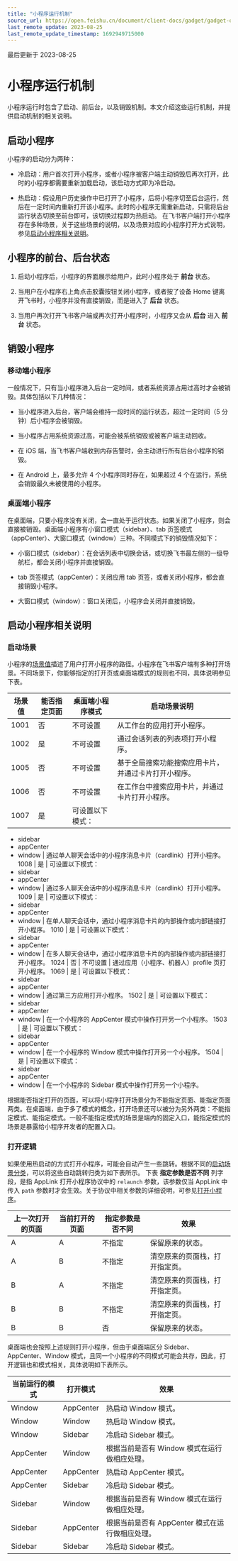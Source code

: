 ```yaml
---
title: "小程序运行机制"
source_url: https://open.feishu.cn/document/client-docs/gadget/gadget-operation/operating-mechanism
last_remote_update: 2023-08-25
last_remote_update_timestamp: 1692949715000
---
```

最后更新于 2023-08-25

# 小程序运行机制

小程序运行时包含了启动、前后台，以及销毁机制。本文介绍这些运行机制，并提供启动机制的相关说明。

## 启动小程序

小程序的启动分为两种：

- 冷启动：用户首次打开小程序，或者小程序被客户端主动销毁后再次打开，此时的小程序都需要重新加载启动，该启动方式即为冷启动。

- 热启动：假设用户历史操作中已打开了小程序，后将小程序切至后台运行，然后在一定时间内重新打开该小程序。此时的小程序无需重新启动，只需将后台运行状态切换至前台即可，该切换过程即为热启动。
在飞书客户端打开小程序存在多种场景，关于这些场景的说明，以及场景对应的小程序打开方式说明，参见[启动小程序相关说明](https://open.feishu.cn/document/uYjL24iN/uMjNzUjLzYzM14yM2MTN#e716871e)。

## 小程序的前台、后台状态

1. 启动小程序后，小程序的界面展示给用户，此时小程序处于 **前台** 状态。

2. 当用户在小程序右上角点击胶囊按钮关闭小程序，或者按了设备 Home 键离开飞书时，小程序并没有直接销毁，而是进入了 **后台** 状态。

3. 当用户再次打开飞书客户端或再次打开小程序时，小程序又会从 **后台** 进入 **前台** 状态。

## 销毁小程序

### 移动端小程序

一般情况下，只有当小程序进入后台一定时间，或者系统资源占用过高时才会被销毁。具体包括以下几种情况：

- 当小程序进入后台，客户端会维持一段时间的运行状态，超过一定时间（5 分钟）后小程序会被销毁。

- 当小程序占用系统资源过高，可能会被系统销毁或被客户端主动回收。

- 在 iOS 端，当飞书客户端收到内存告警时，会主动进行所有后台小程序的销毁。

- 在 Android 上，最多允许 4 个小程序同时存在，如果超过 4 个在运行，系统会销毁最久未被使用的小程序。

### 桌面端小程序

在桌面端，只要小程序没有关闭，会一直处于运行状态。如果关闭了小程序，则会直接被销毁。桌面端小程序有小窗口模式（sidebar）、tab 页签模式（appCenter）、大窗口模式（window）三种。不同模式下的销毁情况如下：

- 小窗口模式（sidebar）：在会话列表中切换会话，或切换飞书最左侧的一级导航栏，都会关闭小程序并直接销毁。

- tab 页签模式（appCenter）：关闭应用 tab 页签，或者关闭小程序，都会直接销毁小程序。

- 大窗口模式（window）：窗口关闭后，小程序会关闭并直接销毁。

## 启动小程序相关说明

### 启动场景

小程序的[场景值](https://open.feishu.cn/document/uYjL24iN/uQzMzUjL0MzM14CNzMTN)描述了用户打开小程序的路径。小程序在飞书客户端有多种打开场景。不同场景下，你能够指定的打开页或桌面端模式的规则也不同，具体说明参见下表。

场景值 | 能否指定页面 | 桌面端小程序模式 | 启动场景说明
--- | --- | --- | ---
1001 | 否 | 不可设置 | 从工作台的应用打开小程序。
1002 | 是 | 不可设置 | 通过会话列表的列表项打开小程序。
1005 | 否 | 不可设置 | 基于全局搜索功能搜索应用卡片，并通过卡片打开小程序。
1006 | 否 | 不可设置 | 在工作台中搜索应用卡片，并通过卡片打开小程序。
1007 | 是 | 可设置以下模式：  
- sidebar  
- appCenter  
- window | 通过单人聊天会话中的小程序消息卡片（cardlink）打开小程序。
1008 | 是 | 可设置以下模式：  
- sidebar  
- appCenter  
- window | 通过多人聊天会话中的小程序消息卡片（cardlink）打开小程序。
1009 | 是 | 可设置以下模式：  
- sidebar  
- appCenter  
- window | 在单人聊天会话中，通过小程序消息卡片的内部操作或内部链接打开小程序。
1010 | 是 | 可设置以下模式：  
- sidebar  
- appCenter  
- window | 在多人聊天会话中，通过小程序消息卡片的内部操作或内部链接打开小程序。
1024 | 否 | 不可设置 | 通过应用（小程序、机器人）profile 页打开小程序。
1069 | 是 | 可设置以下模式：  
- sidebar  
- appCenter  
- window | 通过第三方应用打开小程序。
1502 | 是 | 可设置以下模式：  
- sidebar  
- appCenter  
- window | 在一个小程序的 AppCenter 模式中操作打开另一个小程序。
1503 | 是 | 可设置以下模式：  
- sidebar  
- appCenter  
- window | 在一个小程序的 Window 模式中操作打开另一个小程序。
1504 | 是 | 可设置以下模式：  
- sidebar  
- appCenter  
- window | 在一个小程序的 Sidebar 模式中操作打开另一个小程序。

根据能否指定打开的页面，可以将小程序打开场景分为不能指定页面、能指定页面两类。在桌面端，由于多了模式的概念，打开场景还可以被分为另外两类：不能指定模式、能指定模式。一般不能指定模式的场景是端内的固定入口，能指定模式的场景是暴露给小程序开发者的配置入口。

### 打开逻辑

如果使用热启动的方式打开小程序，可能会自动产生一些跳转。根据不同的[启动场景分类](https://open.feishu.cn/document/uYjL24iN/uMjNzUjLzYzM14yM2MTN#87726ae6#b216a87b)，可以将这些自动跳转归类为如下表所示。
下表 **指定参数是否不同** 列字段，是指 AppLink 打开小程序协议中的 `relaunch` 参数，该参数仅当 AppLink 中传入 `path` 参数时才会生效。关于协议中相关参数的详细说明，可参见[打开小程序](https://open.feishu.cn/document/uAjLw4CM/uYjL24iN/applink-protocol/supported-protocol/open-a-gadget)。

上一次打开的页面 | 当前打开的页面 | 指定参数是否不同 | 效果
--- | --- | --- | ---
A | A | 不指定 | 保留原来的状态。
A | B | 不指定 | 清空原来的页面栈，打开指定页。
B | A | 不指定 | 清空原来的页面栈，打开指定页。
B | B | 不指定 | 清空原来的页面栈，打开指定页。
B | B | 否 | 保留原来的状态。

桌面端也会按照上述规则打开小程序，但由于桌面端区分 Sidebar、AppCenter、Window 模式，且同一个小程序的不同模式可能会共存，因此，打开逻辑也和模式相关，具体说明如下表所示。

当前运行的模式 | 打开模式 | 效果
--- | --- | ---
Window | AppCenter | 热启动 Window 模式。
Window | Window | 热启动 Window 模式。
Window | Sidebar | 冷启动 Sidebar 模式。
AppCenter | Window | 根据当前是否有 Window 模式在运行做相应处理。
AppCenter | AppCenter | 热启动 AppCenter 模式。
AppCenter | Sidebar | 冷启动 Sidebar 模式。
Sidebar | Window | 根据当前是否有 Window 模式在运行做相应处理。
Sidebar | AppCenter | 根据当前是否有 AppCenter 模式在运行做相应处理。
Sidebar | Sidebar | 冷启动 Sidebar 模式。
